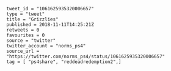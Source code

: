 ```
tweet_id = "1061625935320006657"
type = "tweet"
title = "Grizzlies"
published = 2018-11-11T14:25:21Z
retweets = 0
favourites = 0
source = "twitter"
twitter_account = "norms_ps4"
source_url = "https://twitter.com/norms_ps4/status/1061625935320006657"
tag = [ "ps4share", "reddeadredemption2",]
```

<p class='image'><img src='http://mnf.m17s.net/2018/11/11/DrunKNyXcAAgzBL.jpg' alt=''></p>

